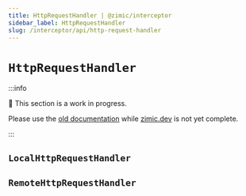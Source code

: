 ```yaml
---
title: HttpRequestHandler | @zimic/interceptor
sidebar_label: HttpRequestHandler
slug: /interceptor/api/http-request-handler
---
```


# `HttpRequestHandler`

:::info

🚧 This section is a work in progress.

Please use the [old documentation](https://github.com/zimicjs/zimic/wiki) while [zimic.dev](https://zimic.dev) is not
yet complete.

:::

## `LocalHttpRequestHandler`

## `RemoteHttpRequestHandler`
